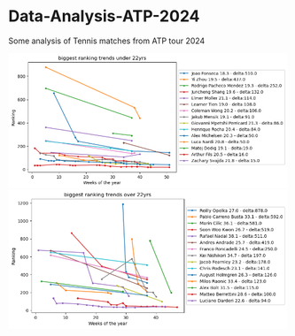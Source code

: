 # Data-Analysis-ATP-2024
Some analysis of Tennis matches from ATP tour 2024


![Summary](TennisPlayersSub21.png)
![Summary](TennisPlayersPos21.png)
